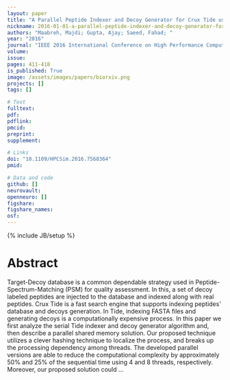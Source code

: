 ```yaml
---
layout: paper
title: "A Parallel Peptide Indexer and Decoy Generator for Crux Tide using OpenMP"
nickname: 2016-01-01-a-parallel-peptide-indexer-and-decoy-generator-for-crux-tide-using-openmp
authors: "Maabreh, Majdi; Gupta, Ajay; Saeed, Fahad; "
year: "2016"
journal: "IEEE 2016 International Conference on High Performance Computing Simulation (HPCS)"
volume: 
issue:
pages: 411-418
is_published: True
image: /assets/images/papers/biorxiv.png
projects: []
tags: []

# Text
fulltext:
pdf:
pdflink:
pmcid:
preprint: 
supplement:

# Links
doi: "10.1109/HPCSim.2016.7568364"
pmid:

# Data and code
github: []
neurovault:
openneuro: []
figshare:
figshare_names:
osf:
---
```

{% include JB/setup %}

# Abstract

Target-Decoy database is a common dependable strategy used in Peptide-Spectrum-Matching (PSM) for quality assessment. In this, a set of decoy labeled peptides are injected to the database and indexed along with real peptides. Crux Tide is a fast search engine that supports indexing peptides' database and decoys generation. In Tide, indexing FASTA files and generating decoys is a computationally expensive process. In this paper we first analyze the serial Tide indexer and decoy generator algorithm and, then describe a parallel shared memory solution. Our proposed technique utilizes a clever hashing technique to localize the process, and breaks up the processing dependency among threads. The developed parallel versions are able to reduce the computational complexity by approximately 50% and 25% of the sequential time using 4 and 8 threads, respectively. Moreover, our proposed solution could …
